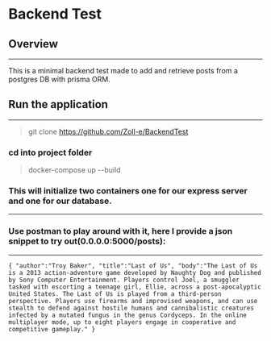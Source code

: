 # Backend Test

## Overview

---

This is a minimal backend test made to add and retrieve posts from a postgres DB with prisma ORM.

## Run the application

---

> git clone https://github.com/Zoll-e/BackendTest

### cd into project folder

> docker-compose up --build

### This will initialize two containers one for our express server and one for our database.

---

### Use postman to play around with it, here I provide a json snippet to try out(0.0.0.0:5000/posts):

---

`{ "author":"Troy Baker", "title":"Last of Us", "body":"The Last of Us is a 2013 action-adventure game developed by Naughty Dog and published by Sony Computer Entertainment. Players control Joel, a smuggler tasked with escorting a teenage girl, Ellie, across a post-apocalyptic United States. The Last of Us is played from a third-person perspective. Players use firearms and improvised weapons, and can use stealth to defend against hostile humans and cannibalistic creatures infected by a mutated fungus in the genus Cordyceps. In the online multiplayer mode, up to eight players engage in cooperative and competitive gameplay." } `
